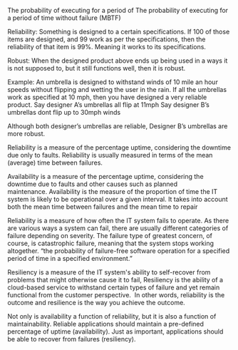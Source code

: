 The probability of executing for a period of The probability of executing for a period of time without failure (MBTF)

Reliability: Something is designed to a certain specifications. If 100 of those items are designed, and 99 work as per the specifications, then the reliability of that item is 99%.
Meaning it works to its specifications.

Robust: When the designed product above ends up being used in a ways it is not supposed to, but it still functions well, then it is robust.

Example: An umbrella is designed to withstand winds of 10 mile an hour speeds without flipping and wetting the user in the rain. If all the umbrellas work as specified at 10 mph, then you have designed a very reliable product.
Say designer A’s umbrellas all flip at 11mph
Say designer B’s umbrellas dont flip up to 30mph winds

Although both designer’s umbrellas are reliable, Designer B’s umbrellas are more robust.

Reliability is a measure of the percentage uptime, considering the downtime due only to faults. Reliability is usually measured in terms of the mean (average) time between failures.

Availability is a measure of the percentage uptime, considering the downtime due to faults and other causes such as planned maintenance. Availability is the measure of the proportion of time the IT system is likely to be operational over a given interval. It takes into account both the mean time between failures and the mean time to repair 

Reliability is a measure of how often the IT system fails to operate. As there are various ways a system can fail, there are usually different categories of failure depending on severity. The failure type of greatest concern, of course, is catastrophic failure, meaning that the system stops working altogether. 
“the probability of failure-free software operation for a specified period of time in a specified environment.”

Resiliency is a measure of the IT system's ability to self-recover from problems that might otherwise cause it to fail,
Resiliency is the ability of a cloud-based service to withstand certain types of failure and yet remain functional from the customer perspective.  In other words, reliability is the outcome and resilience is the way you achieve the outcome. 

Not only is availability a function of reliability, but it is also a function of maintainability.  Reliable applications should maintain a pre-defined percentage of uptime (availability). Just as important, applications should be able to recover from failures (resiliency).
